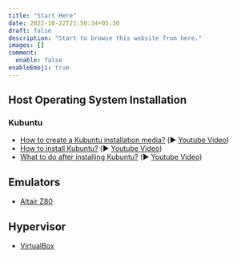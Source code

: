 ```yaml
---
title: "Start Here"
date: 2022-10-22T21:50:34+05:30
draft: false
description: "Start to browse this website from here."
images: []
comment:
  enable: false
enableEmoji: true
---
```


## Host Operating System Installation

### Kubuntu

- [How to create a Kubuntu installation media?](/create-kubuntu-installation-media/) (:arrow_forward: [Youtube Video](https://youtu.be/YgtnF2ZQBk0))
- [How to install Kubuntu?](/install-kubuntu/) (:arrow_forward: [Youtube Video](https://youtu.be/hM27bdsNYeQ))
- [What to do after installing Kubuntu?](/kubuntu-post-installation/) (:arrow_forward: [Youtube Video](https://youtu.be/GxXiRfft-6w))

## Emulators

- [Altair Z80](/altairz80/)

## Hypervisor

- [VirtualBox](/virtualbox/)
